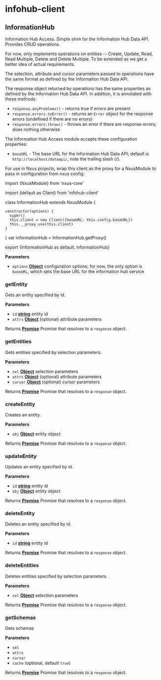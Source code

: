 # infohub-client

<!-- Generated by documentation.js. Update this documentation by updating the source code. -->

## InformationHub

Information Hub Access.
Simple shim for the Information Hub Data API. Provides CRUD
operations.

For now, only implements operations on entities -- Create, Update,
Read, Read Multiple, Delete and Delete Multiple. To be extended as we
get a better idea of actual requirements.

The selection, attribute and cursor parameters passed to operations
have the same format as defined by the Information Hub Data API.

The response object returned by operations has the same properties as
defined by the Information Hub Data API. In addition, it is annotated
with these methods:

-   `response.anyProblems()` - returns true if errors are present
-   `response.errors.toError()` - returns an `Error` object for the
      response errors (undefined if there are no errors)
-   `response.errors.throw()` - throws an error if there are response
      errors; does nothing otherwise

The Information Hub Access module accepts these
configuration properties:

-   `baseURL` - The base URL for the Information Hub Data API;
      default is `http://localhost/dataapi/`, note the trailing
      slash (/).

For use in Nxus projects, wrap this client as the proxy for a NxusModule to
pass in configuration from nxus config:

  import {NxusModule} from 'nxus-core'

  import {default as Client} from 'infohub-client'

  class InformationHub extends NxusModule {

    constructor(options) {
      super()
      this.client = new Client({baseURL: this.config.baseURL})
      this.__proxy.use(this.client)
    }

  }
  var informationHub = InformationHub.getProxy()

  export {InformationHub as default, informationHub}

**Parameters**

-   `options` **[Object](https://developer.mozilla.org/docs/Web/JavaScript/Reference/Global_Objects/Object)** configuration options;
        for now, the only option is `baseURL`, which sets the base URL
        for the information hub service

### getEntity

Gets an entity specified by id.

**Parameters**

-   `id` **[string](https://developer.mozilla.org/docs/Web/JavaScript/Reference/Global_Objects/String)** entity id
-   `attrs` **[Object](https://developer.mozilla.org/docs/Web/JavaScript/Reference/Global_Objects/Object)** (optional) attribute parameters

Returns **[Promise](https://developer.mozilla.org/docs/Web/JavaScript/Reference/Global_Objects/Promise)** Promise that resolves to a `response` object.

### getEntities

Gets entities specified by selection parameters.

**Parameters**

-   `sel` **[Object](https://developer.mozilla.org/docs/Web/JavaScript/Reference/Global_Objects/Object)** selection parameters
-   `attrs` **[Object](https://developer.mozilla.org/docs/Web/JavaScript/Reference/Global_Objects/Object)** (optional) attribute parameters
-   `cursor` **[Object](https://developer.mozilla.org/docs/Web/JavaScript/Reference/Global_Objects/Object)** (optional) cursor parameters

Returns **[Promise](https://developer.mozilla.org/docs/Web/JavaScript/Reference/Global_Objects/Promise)** Promise that resolves to a `response` object.

### createEntity

Creates an entity.

**Parameters**

-   `obj` **[Object](https://developer.mozilla.org/docs/Web/JavaScript/Reference/Global_Objects/Object)** entity object

Returns **[Promise](https://developer.mozilla.org/docs/Web/JavaScript/Reference/Global_Objects/Promise)** Promise that resolves to a `response` object.

### updateEntity

Updates an entity specified by id.

**Parameters**

-   `id` **[string](https://developer.mozilla.org/docs/Web/JavaScript/Reference/Global_Objects/String)** entity id
-   `obj` **[Object](https://developer.mozilla.org/docs/Web/JavaScript/Reference/Global_Objects/Object)** entity object

Returns **[Promise](https://developer.mozilla.org/docs/Web/JavaScript/Reference/Global_Objects/Promise)** Promise that resolves to a `response` object.

### deleteEntity

Deletes an entity specified by id.

**Parameters**

-   `id` **[string](https://developer.mozilla.org/docs/Web/JavaScript/Reference/Global_Objects/String)** entity id

Returns **[Promise](https://developer.mozilla.org/docs/Web/JavaScript/Reference/Global_Objects/Promise)** Promise that resolves to a `response` object.

### deleteEntities

Deletes entities specified by selection parameters.

**Parameters**

-   `sel` **[Object](https://developer.mozilla.org/docs/Web/JavaScript/Reference/Global_Objects/Object)** selection parameters

Returns **[Promise](https://developer.mozilla.org/docs/Web/JavaScript/Reference/Global_Objects/Promise)** Promise that resolves to a `response` object.

### getSchemas

Gets schemas

**Parameters**

-   `sel`  
-   `attrs`  
-   `cursor`  
-   `cache`   (optional, default `true`)

Returns **[Promise](https://developer.mozilla.org/docs/Web/JavaScript/Reference/Global_Objects/Promise)** Promise that resolves to a `response` object.
